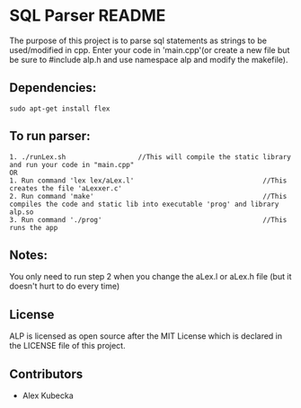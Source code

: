 # SQL Parser README

The purpose of this project is to parse sql statements as strings to be used/modified in cpp.
Enter your code in 'main.cpp'(or create a new file but be sure to #include alp.h and use namespace alp and modify the makefile).

## Dependencies:
    sudo apt-get install flex

## To run parser:
    1. ./runLex.sh                  //This will compile the static library and run your code in "main.cpp"
    OR
    1. Run command 'lex lex/aLex.l'                                //This creates the file 'aLexxer.c'
    2. Run command 'make'                                          //This compiles the code and static lib into executable 'prog' and library alp.so
    3. Run command './prog'                                        //This runs the app

## Notes:
You only need to run step 2 when you change the aLex.l or aLex.h file (but it doesn't hurt to do every time)
    
## License

ALP is licensed as open source after the MIT License which is declared in the LICENSE file of this project.

## Contributors

* Alex Kubecka
